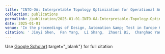 ```yaml
---
title: "INTO-OA: Interpretable Topology Optimization for Operational Amplifiers"
collection: publications
permalink: /publication/2025-01-01-INTO-OA-Interpretable-Topology-Optimization-for-Operational-Amplifiers
date: 2025-01-01
venue: 'In the proceedings of Design, Automation &amp; Test in Europe Conference &amp; Exhibition (DATE)'
citation: ' Jinyi Shen,  Fan Yang,  Li Shang,  Zhaori Bi,  Changhao Yan,  Dian Zhou,  Xuan Zeng, &quot;INTO-OA: Interpretable Topology Optimization for Operational Amplifiers.&quot; In the proceedings of Design, Automation &amp; Test in Europe Conference &amp; Exhibition (DATE), 2025.'
---
```

Use [Google Scholar](https://scholar.google.com/scholar?q=INTO+OA:+Interpretable+Topology+Optimization+for+Operational+Amplifiers){:target="_blank"} for full citation